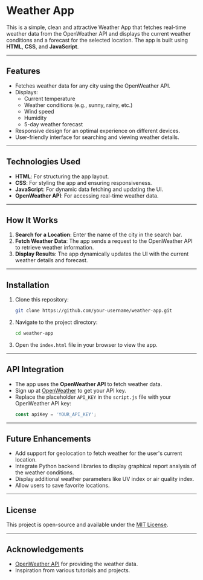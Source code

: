# Weather App

This is a simple, clean and attractive Weather App that fetches real-time weather data from the OpenWeather API and displays the current weather conditions and a forecast for the selected location. The app is built using **HTML**, **CSS**, and **JavaScript**.

---

## Features

- Fetches weather data for any city using the OpenWeather API.
- Displays:
  - Current temperature
  - Weather conditions (e.g., sunny, rainy, etc.)
  - Wind speed
  - Humidity
  - 5-day weather forecast
- Responsive design for an optimal experience on different devices.
- User-friendly interface for searching and viewing weather details.

---

## Technologies Used

- **HTML**: For structuring the app layout.
- **CSS**: For styling the app and ensuring responsiveness.
- **JavaScript**: For dynamic data fetching and updating the UI.
- **OpenWeather API**: For accessing real-time weather data.

---

## How It Works

1. **Search for a Location**: Enter the name of the city in the search bar.
2. **Fetch Weather Data**: The app sends a request to the OpenWeather API to retrieve weather information.
3. **Display Results**: The app dynamically updates the UI with the current weather details and forecast.

---

## Installation

1. Clone this repository:
   ```bash
   git clone https://github.com/your-username/weather-app.git
   ```
2. Navigate to the project directory:
   ```bash
   cd weather-app
   ```
3. Open the `index.html` file in your browser to view the app.

---

## API Integration

- The app uses the **OpenWeather API** to fetch weather data.
- Sign up at [OpenWeather](https://openweathermap.org/) to get your API key.
- Replace the placeholder `API_KEY` in the `script.js` file with your OpenWeather API key:
  ```javascript
  const apiKey = 'YOUR_API_KEY';
  ```

---

## Future Enhancements

- Add support for geolocation to fetch weather for the user's current location.
- Integrate Python backend libraries to display graphical report analysis of the weather conditions.
- Display additional weather parameters like UV index or air quality index.
- Allow users to save favorite locations.

---

## License

This project is open-source and available under the [MIT License](LICENSE).

---

## Acknowledgements

- [OpenWeather API](https://openweathermap.org/) for providing the weather data.
- Inspiration from various tutorials and projects.

